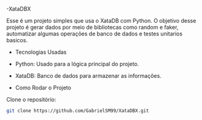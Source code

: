 -XataDBX

Esse é um projeto simples que usa o XataDB com Python. O objetivo desse projeto é gerar dados por meio de bibliotecas como random e faker, automatizar algumas operações de banco de dados e testes unitarios basicos.

- Tecnologias Usadas

- Python: Usado para a lógica principal do projeto.
- XataDB: Banco de dados para armazenar as informações.

- Como Rodar o Projeto 

Clone o repositório:
   ```bash
   git clone https://github.com/GabrielSM99/XataDBX.git

